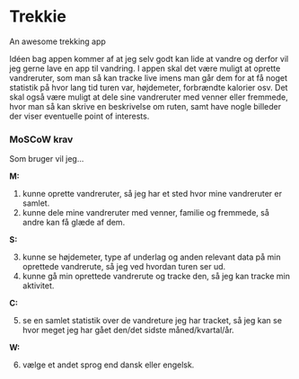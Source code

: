 # Trekkie
An awesome trekking app

Idéen bag appen kommer af at jeg selv godt kan lide at vandre og derfor vil jeg gerne lave en app til vandring. 
I appen skal det være muligt at oprette vandreruter, som man så kan tracke live imens man går dem for at få noget statistik på hvor lang tid turen var, højdemeter, forbrændte kalorier osv.
Det skal også være muligt at dele sine vandreruter med venner eller fremmede, hvor man så kan skrive en beskrivelse om ruten, samt have nogle billeder der viser eventuelle point of interests.

### MoSCoW krav

Som bruger vil jeg...

**M:**

1. kunne oprette vandreruter, så jeg har et sted hvor mine vandreruter er samlet.
2. kunne dele mine vandreruter med venner, familie og fremmede, så andre kan få glæde af dem.


**S:**

3. kunne se højdemeter, type af underlag og anden relevant data på min oprettede vandrerute, så jeg ved hvordan turen ser ud.
4. kunne gå min oprettede vandrerute og tracke den, så jeg kan tracke min aktivitet.

**C:**

5. se en samlet statistik over de vandreture jeg har tracket, så jeg kan se hvor meget jeg har gået den/det sidste måned/kvartal/år.


**W:**

6. vælge et andet sprog end dansk eller engelsk.

